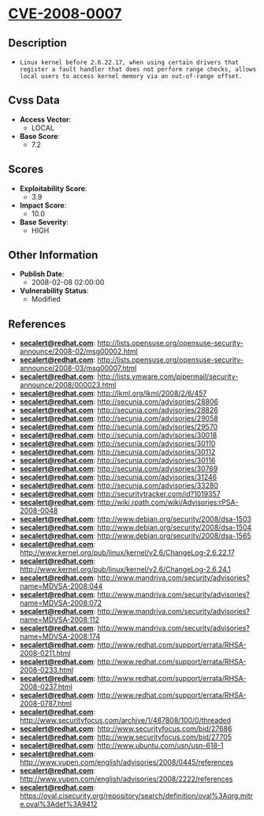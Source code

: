 
# [CVE-2008-0007](https://cve.mitre.org/cgi-bin/cvename.cgi?name=CVE-2008-0007)

## Description

- `Linux kernel before 2.6.22.17, when using certain drivers that register a fault handler that does not perform range checks, allows local users to access kernel memory via an out-of-range offset.`

## Cvss Data

- **Access Vector**:
  - LOCAL
- **Base Score**:
  - 7.2

## Scores

- **Exploitability Score**:
  - 3.9
- **Impact Score**:
  - 10.0
- **Base Severity**:
  - HIGH

## Other Information

- **Publish Date**:
  - 2008-02-08 02:00:00
- **Vulnerability Status**:
  - Modified

## References

- **secalert@redhat.com**: http://lists.opensuse.org/opensuse-security-announce/2008-02/msg00002.html
- **secalert@redhat.com**: http://lists.opensuse.org/opensuse-security-announce/2008-03/msg00007.html
- **secalert@redhat.com**: http://lists.vmware.com/pipermail/security-announce/2008/000023.html
- **secalert@redhat.com**: http://lkml.org/lkml/2008/2/6/457
- **secalert@redhat.com**: http://secunia.com/advisories/28806
- **secalert@redhat.com**: http://secunia.com/advisories/28826
- **secalert@redhat.com**: http://secunia.com/advisories/29058
- **secalert@redhat.com**: http://secunia.com/advisories/29570
- **secalert@redhat.com**: http://secunia.com/advisories/30018
- **secalert@redhat.com**: http://secunia.com/advisories/30110
- **secalert@redhat.com**: http://secunia.com/advisories/30112
- **secalert@redhat.com**: http://secunia.com/advisories/30116
- **secalert@redhat.com**: http://secunia.com/advisories/30769
- **secalert@redhat.com**: http://secunia.com/advisories/31246
- **secalert@redhat.com**: http://secunia.com/advisories/33280
- **secalert@redhat.com**: http://securitytracker.com/id?1019357
- **secalert@redhat.com**: http://wiki.rpath.com/wiki/Advisories:rPSA-2008-0048
- **secalert@redhat.com**: http://www.debian.org/security/2008/dsa-1503
- **secalert@redhat.com**: http://www.debian.org/security/2008/dsa-1504
- **secalert@redhat.com**: http://www.debian.org/security/2008/dsa-1565
- **secalert@redhat.com**: http://www.kernel.org/pub/linux/kernel/v2.6/ChangeLog-2.6.22.17
- **secalert@redhat.com**: http://www.kernel.org/pub/linux/kernel/v2.6/ChangeLog-2.6.24.1
- **secalert@redhat.com**: http://www.mandriva.com/security/advisories?name=MDVSA-2008:044
- **secalert@redhat.com**: http://www.mandriva.com/security/advisories?name=MDVSA-2008:072
- **secalert@redhat.com**: http://www.mandriva.com/security/advisories?name=MDVSA-2008:112
- **secalert@redhat.com**: http://www.mandriva.com/security/advisories?name=MDVSA-2008:174
- **secalert@redhat.com**: http://www.redhat.com/support/errata/RHSA-2008-0211.html
- **secalert@redhat.com**: http://www.redhat.com/support/errata/RHSA-2008-0233.html
- **secalert@redhat.com**: http://www.redhat.com/support/errata/RHSA-2008-0237.html
- **secalert@redhat.com**: http://www.redhat.com/support/errata/RHSA-2008-0787.html
- **secalert@redhat.com**: http://www.securityfocus.com/archive/1/487808/100/0/threaded
- **secalert@redhat.com**: http://www.securityfocus.com/bid/27686
- **secalert@redhat.com**: http://www.securityfocus.com/bid/27705
- **secalert@redhat.com**: http://www.ubuntu.com/usn/usn-618-1
- **secalert@redhat.com**: http://www.vupen.com/english/advisories/2008/0445/references
- **secalert@redhat.com**: http://www.vupen.com/english/advisories/2008/2222/references
- **secalert@redhat.com**: https://oval.cisecurity.org/repository/search/definition/oval%3Aorg.mitre.oval%3Adef%3A9412
